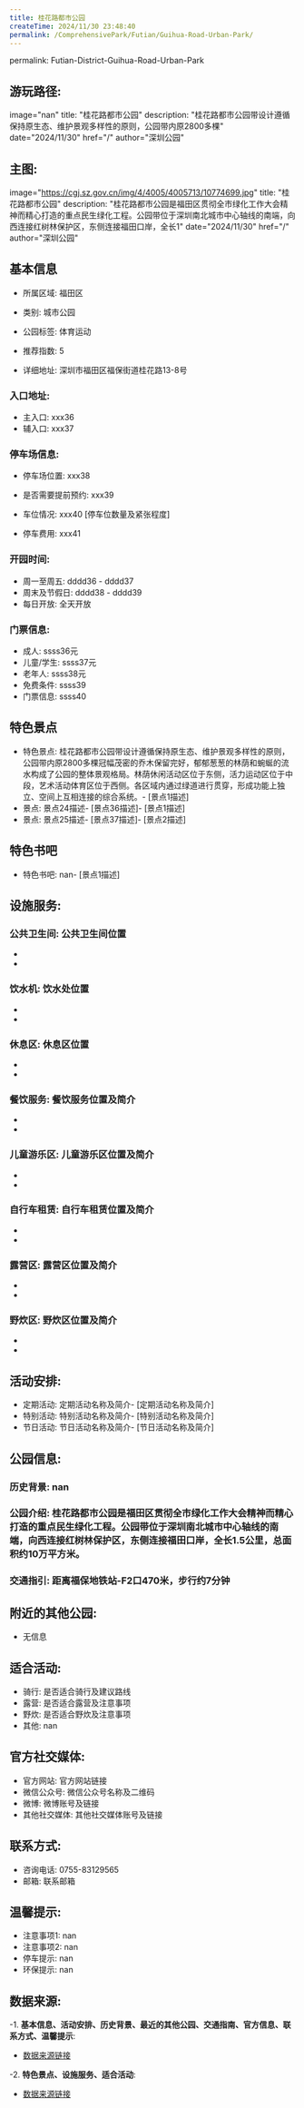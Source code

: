 ```yaml
---
title: 桂花路都市公园
createTime: 2024/11/30 23:48:40
permalink: /ComprehensivePark/Futian/Guihua-Road-Urban-Park/
---
```

permalink: Futian-District-Guihua-Road-Urban-Park
## 游玩路径:
image="nan"
title: "桂花路都市公园"
description: "桂花路都市公园带设计遵循保持原生态、维护景观多样性的原则，公园带内原2800多棵"
date="2024/11/30"
href="/"
author="深圳公园"
## 主图:
image="https://cgj.sz.gov.cn/img/4/4005/4005713/10774699.jpg"
title: "桂花路都市公园"
description: "桂花路都市公园是福田区贯彻全市绿化工作大会精神而精心打造的重点民生绿化工程。公园带位于深圳南北城市中心轴线的南端，向西连接红树林保护区，东侧连接福田口岸，全长1"
date="2024/11/30"
href="/"
author="深圳公园"
## 基本信息

- 所属区域: 福田区

- 类别: 城市公园

- 公园标签: 体育运动

- 推荐指数: 5

- 详细地址: 深圳市福田区福保街道桂花路13-8号

### 入口地址:
- 主入口: xxx36
- 辅入口: xxx37
### 停车场信息:
- 停车场位置: xxx38

- 是否需要提前预约: xxx39

- 车位情况: xxx40 [停车位数量及紧张程度]

- 停车费用: xxx41

### 开园时间:
- 周一至周五: dddd36 - dddd37
- 周末及节假日: dddd38 - dddd39
- 每日开放: 全天开放

### 门票信息:
- 成人: ssss36元
- 儿童/学生: ssss37元
- 老年人: ssss38元
- 免费条件: ssss39
- 门票信息: ssss40
## 特色景点
- 特色景点: 桂花路都市公园带设计遵循保持原生态、维护景观多样性的原则，公园带内原2800多棵冠幅茂密的乔木保留完好，郁郁葱葱的林荫和蜿蜒的流水构成了公园的整体景观格局。林荫休闲活动区位于东侧，活力运动区位于中段，艺术活动体育区位于西侧。各区域内通过绿道进行贯穿，形成功能上独立、空间上互相连接的综合系统。- [景点1描述]
- 景点: 景点24描述- [景点36描述]- [景点1描述]
- 景点: 景点25描述- [景点37描述]- [景点2描述]
## 特色书吧
- 特色书吧: nan- [景点1描述]
## 设施服务:
### 公共卫生间: 公共卫生间位置
- 
- 
### 饮水机: 饮水处位置
- 
- 
### 休息区: 休息区位置
- 
- 
### 餐饮服务: 餐饮服务位置及简介
- 
- 
### 儿童游乐区: 儿童游乐区位置及简介
- 
- 
### 自行车租赁: 自行车租赁位置及简介
- 
- 
### 露营区: 露营区位置及简介
- 
- 
### 野炊区: 野炊区位置及简介

- 
- 
## 活动安排:
- 定期活动: 定期活动名称及简介- [定期活动名称及简介]
- 特别活动: 特别活动名称及简介- [特别活动名称及简介]
- 节日活动: 节日活动名称及简介- [节日活动名称及简介]
## 公园信息:
### 历史背景: nan
### 公园介绍: 桂花路都市公园是福田区贯彻全市绿化工作大会精神而精心打造的重点民生绿化工程。公园带位于深圳南北城市中心轴线的南端，向西连接红树林保护区，东侧连接福田口岸，全长1.5公里，总面积约10万平方米。
### 交通指引: 距离福保地铁站-F2口470米，步行约7分钟

## 附近的其他公园:
- 无信息

## 适合活动:
- 骑行: 是否适合骑行及建议路线
- 露营: 是否适合露营及注意事项
- 野炊: 是否适合野炊及注意事项
- 其他: nan

## 官方社交媒体:
- 官方网站: 官方网站链接
- 微信公众号: 微信公众号名称及二维码
- 微博: 微博账号及链接
- 其他社交媒体: 其他社交媒体账号及链接

## 联系方式:
- 咨询电话: 0755-83129565
- 邮箱: 联系邮箱

## 温馨提示:
- 注意事项1: nan
- 注意事项2: nan
- 停车提示: nan
- 环保提示: nan

## 数据来源:
-1. **基本信息、活动安排、历史背景、最近的其他公园、交通指南、官方信息、联系方式、温馨提示**:
- [数据来源链接](https://cgj.sz.gov.cn/xsmh/gysz/csgy/content/post_10774699.html)

-2. **特色景点、设施服务、适合活动**:
- [数据来源链接](https://cgj.sz.gov.cn/xsmh/gysz/csgy/content/post_10774699.html)

